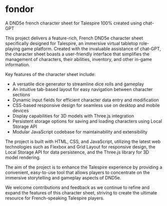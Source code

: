 # fondor
A DND5e french character sheet for Talespire 100% created using chat-GPT

This project delivers a feature-rich, French DND5e character sheet specifically designed for Talespire, an immersive virtual tabletop role-playing game platform. Created with the invaluable assistance of chat-GPT, the character sheet boasts a user-friendly interface that simplifies the management of characters, their abilities, inventory, and other in-game information.

Key features of the character sheet include:

  - A versatile dice generator to streamline dice rolls and gameplay
  - An intuitive tab-based layout for easy navigation between character sections
  - Dynamic input fields for efficient character data entry and modification
  - CSS-based responsive design for seamless use on desktop and mobile devices
  - Display capabilities for 3D models with Three.js integration
  - Persistent storage options for saving and loading characters using Local Storage API
  - Modular JavaScript codebase for maintainability and extensibility

The project is built with HTML, CSS, and JavaScript, utilizing the latest web technologies such as Flexbox and Grid Layout for responsive design, the Local Storage API for data persistence, and the Three.js library for 3D model rendering.

The aim of the project is to enhance the Talespire experience by providing a convenient, easy-to-use tool that allows players to concentrate on the immersive storytelling and gameplay aspects of DND5e.

We welcome contributions and feedback as we continue to refine and expand the features of this character sheet, striving to create the ultimate resource for French-speaking Talespire players.
